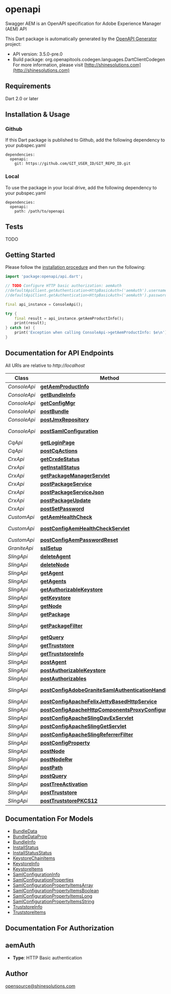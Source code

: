 # openapi
Swagger AEM is an OpenAPI specification for Adobe Experience Manager (AEM) API

This Dart package is automatically generated by the [OpenAPI Generator](https://openapi-generator.tech) project:

- API version: 3.5.0-pre.0
- Build package: org.openapitools.codegen.languages.DartClientCodegen
For more information, please visit [http://shinesolutions.com](http://shinesolutions.com)

## Requirements

Dart 2.0 or later

## Installation & Usage

### Github
If this Dart package is published to Github, add the following dependency to your pubspec.yaml
```
dependencies:
  openapi:
    git: https://github.com/GIT_USER_ID/GIT_REPO_ID.git
```

### Local
To use the package in your local drive, add the following dependency to your pubspec.yaml
```
dependencies:
  openapi:
    path: /path/to/openapi
```

## Tests

TODO

## Getting Started

Please follow the [installation procedure](#installation--usage) and then run the following:

```dart
import 'package:openapi/api.dart';

// TODO Configure HTTP basic authorization: aemAuth
//defaultApiClient.getAuthentication<HttpBasicAuth>('aemAuth').username = 'YOUR_USERNAME'
//defaultApiClient.getAuthentication<HttpBasicAuth>('aemAuth').password = 'YOUR_PASSWORD';

final api_instance = ConsoleApi();

try {
    final result = api_instance.getAemProductInfo();
    print(result);
} catch (e) {
    print('Exception when calling ConsoleApi->getAemProductInfo: $e\n');
}

```

## Documentation for API Endpoints

All URIs are relative to *http://localhost*

Class | Method | HTTP request | Description
------------ | ------------- | ------------- | -------------
*ConsoleApi* | [**getAemProductInfo**](doc//ConsoleApi.md#getaemproductinfo) | **GET** /system/console/status-productinfo.json | 
*ConsoleApi* | [**getBundleInfo**](doc//ConsoleApi.md#getbundleinfo) | **GET** /system/console/bundles/{name}.json | 
*ConsoleApi* | [**getConfigMgr**](doc//ConsoleApi.md#getconfigmgr) | **GET** /system/console/configMgr | 
*ConsoleApi* | [**postBundle**](doc//ConsoleApi.md#postbundle) | **POST** /system/console/bundles/{name} | 
*ConsoleApi* | [**postJmxRepository**](doc//ConsoleApi.md#postjmxrepository) | **POST** /system/console/jmx/com.adobe.granite:type=Repository/op/{action} | 
*ConsoleApi* | [**postSamlConfiguration**](doc//ConsoleApi.md#postsamlconfiguration) | **POST** /system/console/configMgr/com.adobe.granite.auth.saml.SamlAuthenticationHandler | 
*CqApi* | [**getLoginPage**](doc//CqApi.md#getloginpage) | **GET** /libs/granite/core/content/login.html | 
*CqApi* | [**postCqActions**](doc//CqApi.md#postcqactions) | **POST** /.cqactions.html | 
*CrxApi* | [**getCrxdeStatus**](doc//CrxApi.md#getcrxdestatus) | **GET** /crx/server/crx.default/jcr:root/.1.json | 
*CrxApi* | [**getInstallStatus**](doc//CrxApi.md#getinstallstatus) | **GET** /crx/packmgr/installstatus.jsp | 
*CrxApi* | [**getPackageManagerServlet**](doc//CrxApi.md#getpackagemanagerservlet) | **GET** /crx/packmgr/service/script.html | 
*CrxApi* | [**postPackageService**](doc//CrxApi.md#postpackageservice) | **POST** /crx/packmgr/service.jsp | 
*CrxApi* | [**postPackageServiceJson**](doc//CrxApi.md#postpackageservicejson) | **POST** /crx/packmgr/service/.json/{path} | 
*CrxApi* | [**postPackageUpdate**](doc//CrxApi.md#postpackageupdate) | **POST** /crx/packmgr/update.jsp | 
*CrxApi* | [**postSetPassword**](doc//CrxApi.md#postsetpassword) | **POST** /crx/explorer/ui/setpassword.jsp | 
*CustomApi* | [**getAemHealthCheck**](doc//CustomApi.md#getaemhealthcheck) | **GET** /system/health | 
*CustomApi* | [**postConfigAemHealthCheckServlet**](doc//CustomApi.md#postconfigaemhealthcheckservlet) | **POST** /apps/system/config/com.shinesolutions.healthcheck.hc.impl.ActiveBundleHealthCheck | 
*CustomApi* | [**postConfigAemPasswordReset**](doc//CustomApi.md#postconfigaempasswordreset) | **POST** /apps/system/config/com.shinesolutions.aem.passwordreset.Activator | 
*GraniteApi* | [**sslSetup**](doc//GraniteApi.md#sslsetup) | **POST** /libs/granite/security/post/sslSetup.html | 
*SlingApi* | [**deleteAgent**](doc//SlingApi.md#deleteagent) | **DELETE** /etc/replication/agents.{runmode}/{name} | 
*SlingApi* | [**deleteNode**](doc//SlingApi.md#deletenode) | **DELETE** /{path}/{name} | 
*SlingApi* | [**getAgent**](doc//SlingApi.md#getagent) | **GET** /etc/replication/agents.{runmode}/{name} | 
*SlingApi* | [**getAgents**](doc//SlingApi.md#getagents) | **GET** /etc/replication/agents.{runmode}.-1.json | 
*SlingApi* | [**getAuthorizableKeystore**](doc//SlingApi.md#getauthorizablekeystore) | **GET** /{intermediatePath}/{authorizableId}.ks.json | 
*SlingApi* | [**getKeystore**](doc//SlingApi.md#getkeystore) | **GET** /{intermediatePath}/{authorizableId}/keystore/store.p12 | 
*SlingApi* | [**getNode**](doc//SlingApi.md#getnode) | **GET** /{path}/{name} | 
*SlingApi* | [**getPackage**](doc//SlingApi.md#getpackage) | **GET** /etc/packages/{group}/{name}-{version}.zip | 
*SlingApi* | [**getPackageFilter**](doc//SlingApi.md#getpackagefilter) | **GET** /etc/packages/{group}/{name}-{version}.zip/jcr:content/vlt:definition/filter.tidy.2.json | 
*SlingApi* | [**getQuery**](doc//SlingApi.md#getquery) | **GET** /bin/querybuilder.json | 
*SlingApi* | [**getTruststore**](doc//SlingApi.md#gettruststore) | **GET** /etc/truststore/truststore.p12 | 
*SlingApi* | [**getTruststoreInfo**](doc//SlingApi.md#gettruststoreinfo) | **GET** /libs/granite/security/truststore.json | 
*SlingApi* | [**postAgent**](doc//SlingApi.md#postagent) | **POST** /etc/replication/agents.{runmode}/{name} | 
*SlingApi* | [**postAuthorizableKeystore**](doc//SlingApi.md#postauthorizablekeystore) | **POST** /{intermediatePath}/{authorizableId}.ks.html | 
*SlingApi* | [**postAuthorizables**](doc//SlingApi.md#postauthorizables) | **POST** /libs/granite/security/post/authorizables | 
*SlingApi* | [**postConfigAdobeGraniteSamlAuthenticationHandler**](doc//SlingApi.md#postconfigadobegranitesamlauthenticationhandler) | **POST** /apps/system/config/com.adobe.granite.auth.saml.SamlAuthenticationHandler.config | 
*SlingApi* | [**postConfigApacheFelixJettyBasedHttpService**](doc//SlingApi.md#postconfigapachefelixjettybasedhttpservice) | **POST** /apps/system/config/org.apache.felix.http | 
*SlingApi* | [**postConfigApacheHttpComponentsProxyConfiguration**](doc//SlingApi.md#postconfigapachehttpcomponentsproxyconfiguration) | **POST** /apps/system/config/org.apache.http.proxyconfigurator.config | 
*SlingApi* | [**postConfigApacheSlingDavExServlet**](doc//SlingApi.md#postconfigapacheslingdavexservlet) | **POST** /apps/system/config/org.apache.sling.jcr.davex.impl.servlets.SlingDavExServlet | 
*SlingApi* | [**postConfigApacheSlingGetServlet**](doc//SlingApi.md#postconfigapacheslinggetservlet) | **POST** /apps/system/config/org.apache.sling.servlets.get.DefaultGetServlet | 
*SlingApi* | [**postConfigApacheSlingReferrerFilter**](doc//SlingApi.md#postconfigapacheslingreferrerfilter) | **POST** /apps/system/config/org.apache.sling.security.impl.ReferrerFilter | 
*SlingApi* | [**postConfigProperty**](doc//SlingApi.md#postconfigproperty) | **POST** /apps/system/config/{configNodeName} | 
*SlingApi* | [**postNode**](doc//SlingApi.md#postnode) | **POST** /{path}/{name} | 
*SlingApi* | [**postNodeRw**](doc//SlingApi.md#postnoderw) | **POST** /{path}/{name}.rw.html | 
*SlingApi* | [**postPath**](doc//SlingApi.md#postpath) | **POST** /{path}/ | 
*SlingApi* | [**postQuery**](doc//SlingApi.md#postquery) | **POST** /bin/querybuilder.json | 
*SlingApi* | [**postTreeActivation**](doc//SlingApi.md#posttreeactivation) | **POST** /etc/replication/treeactivation.html | 
*SlingApi* | [**postTruststore**](doc//SlingApi.md#posttruststore) | **POST** /libs/granite/security/post/truststore | 
*SlingApi* | [**postTruststorePKCS12**](doc//SlingApi.md#posttruststorepkcs12) | **POST** /etc/truststore | 


## Documentation For Models

 - [BundleData](doc//BundleData.md)
 - [BundleDataProp](doc//BundleDataProp.md)
 - [BundleInfo](doc//BundleInfo.md)
 - [InstallStatus](doc//InstallStatus.md)
 - [InstallStatusStatus](doc//InstallStatusStatus.md)
 - [KeystoreChainItems](doc//KeystoreChainItems.md)
 - [KeystoreInfo](doc//KeystoreInfo.md)
 - [KeystoreItems](doc//KeystoreItems.md)
 - [SamlConfigurationInfo](doc//SamlConfigurationInfo.md)
 - [SamlConfigurationProperties](doc//SamlConfigurationProperties.md)
 - [SamlConfigurationPropertyItemsArray](doc//SamlConfigurationPropertyItemsArray.md)
 - [SamlConfigurationPropertyItemsBoolean](doc//SamlConfigurationPropertyItemsBoolean.md)
 - [SamlConfigurationPropertyItemsLong](doc//SamlConfigurationPropertyItemsLong.md)
 - [SamlConfigurationPropertyItemsString](doc//SamlConfigurationPropertyItemsString.md)
 - [TruststoreInfo](doc//TruststoreInfo.md)
 - [TruststoreItems](doc//TruststoreItems.md)


## Documentation For Authorization


## aemAuth

- **Type**: HTTP Basic authentication


## Author

opensource@shinesolutions.com


